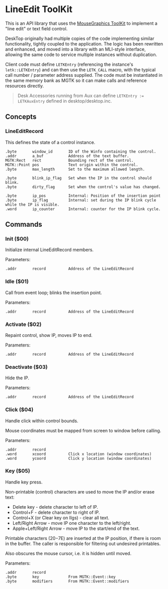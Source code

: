 # LineEdit ToolKit

This is an API library that uses the [MouseGraphics ToolKit](../mgtk/MGTK.md) to implement a "line edit" or text field control.

DeskTop originally had multiple copies of the code implementing similar functionality, tightly coupled to the application. The logic has been rewritten and enhanced, and moved into a library with an MLI-style interface, allowing the same code to service multiple instances without duplication.

Client code must define `LETKEntry` (referencing the instance's `letk::LETKEntry`) and can then use the `LETK_CALL` macro, with the typical call number / parameter address supplied. The code must be instantiated in the same memory bank as MGTK so it can make calls and reference resources directly.

> Desk Accessories running from Aux can define `LETKEntry := LETKAuxEntry` defined in desktop/desktop.inc.

## Concepts

### LineEditRecord
This defines the state of a control instance.
```
.byte       window_id       ID of the Winfo containing the control.
.addr       a_buf           Address of the text buffer.
MGTK:Rect   rect            Bounding rect of the control.
MGTK::Point pos             Text origin within the control.
.byte       max_length      Set to the maximum allowed length.

.byte       blink_ip_flag   Set when the IP in the control should blink.
.byte       dirty_flag      Set when the control's value has changed.

.byte       ip_pos          Internal: Position of the insertion point
.byte       ip_flag         Internal: set during the IP blink cycle while the IP is visible.
.word       ip_counter      Internal: counter for the IP blink cycle.
```

## Commands

### Init ($00)
Initialize internal LineEditRecord members.

Parameters:
```
.addr       record          Address of the LineEditRecord
```

### Idle ($01)
Call from event loop; blinks the insertion point.

Parameters:
```
.addr       record          Address of the LineEditRecord
```

### Activate ($02)
Repaint control, show IP, moves IP to end.

Parameters:
```
.addr       record          Address of the LineEditRecord
```

### Deactivate ($03)
Hide the IP.

Parameters:
```
.addr       record          Address of the LineEditRecord
```

### Click ($04)
Handle click within control bounds.

Mouse coordinates must be mapped from screen to window before calling.

Parameters:
```
.addr       record
.word       xcoord          Click x location (window coordinates)
.word       ycoord          Click y location (window coordinates)
```

### Key ($05)
Handle key press.

Non-printable (control) characters are used to move the IP and/or erase text:

* Delete key - delete character to left of IP.
* Control+F - delete character to right of IP.
* Control+X (or Clear key on IIgs) - clear all text.
* Left/Right Arrow - move IP one character to the left/right.
* Apple+Left/Right Arrow - move IP to the start/end of the text.

Printable characters ($20-$7E) are inserted at the IP position, if there is room in the buffer. The caller is responsible for filtering out undesired printables.

Also obscures the mouse cursor, i.e. it is hidden until moved.

Parameters:
```
.addr       record
.byte       key             From MGTK::Event::key
.byte       modifiers       From MGTK::Event::modifiers
```
